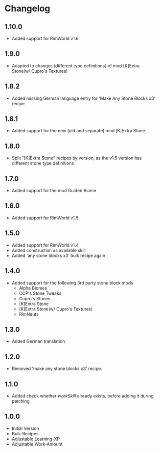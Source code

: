 # Changelog

## 1.10.0

* Added support for RimWorld v1.6

## 1.9.0

* Adapted to changes (different type definitions) of mod [K]Extra Stone(w/ Cupro's Textures)

## 1.8.2

* Added missing German language entry for 'Make Any Stone Blocks x3' recipe

## 1.8.1

* Added support for the new (old and separate) mod [K]Extra Stone

## 1.8.0

* Split "[K]Extra Stone" recipes by version, as the v1.5 version has different stone type definitions

## 1.7.0
* Added support for the mod Gulden Biome

## 1.6.0
* Added support for RimWorld v1.5

## 1.5.0
* Added support for RimWorld v1.4
* Added construction as available skill
* Added 'any stone blocks x3' bulk recipe again

## 1.4.0
* Added support for the following 3rd party stone block mods
  * Alpha Biomes
  * CCP's Stone Tweaks
  * Cupro's Stones
  * [K]Extra Stone
  * [K]Extra Stone(w/ Cupro's Textures)
  * RimNauts

## 1.3.0
* Added German translation

## 1.2.0
* Removed 'make any stone blocks x3' recipe.

## 1.1.0
* Added check whether *workSkill* already exists, before adding it during patching.

## 1.0.0
* Initial Version
* Bulk-Recipes
* Adjustable Learning-XP
* Adjustable Work-Amount
